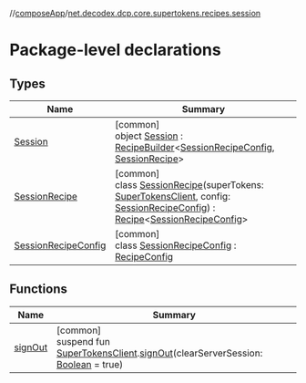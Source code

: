//[composeApp](../../index.md)/[net.decodex.dcp.core.supertokens.recipes.session](index.md)

# Package-level declarations

## Types

| Name | Summary |
|---|---|
| [Session](-session/index.md) | [common]<br>object [Session](-session/index.md) : [RecipeBuilder](../net.decodex.dcp.core.supertokens.recipes/-recipe-builder/index.md)&lt;[SessionRecipeConfig](-session-recipe-config/index.md), [SessionRecipe](-session-recipe/index.md)&gt; |
| [SessionRecipe](-session-recipe/index.md) | [common]<br>class [SessionRecipe](-session-recipe/index.md)(superTokens: [SuperTokensClient](../net.decodex.dcp.core.supertokens/-super-tokens-client/index.md), config: [SessionRecipeConfig](-session-recipe-config/index.md)) : [Recipe](../net.decodex.dcp.core.supertokens.recipes/-recipe/index.md)&lt;[SessionRecipeConfig](-session-recipe-config/index.md)&gt; |
| [SessionRecipeConfig](-session-recipe-config/index.md) | [common]<br>class [SessionRecipeConfig](-session-recipe-config/index.md) : [RecipeConfig](../net.decodex.dcp.core.supertokens.recipes/-recipe-config/index.md) |

## Functions

| Name | Summary |
|---|---|
| [signOut](sign-out.md) | [common]<br>suspend fun [SuperTokensClient](../net.decodex.dcp.core.supertokens/-super-tokens-client/index.md).[signOut](sign-out.md)(clearServerSession: [Boolean](https://kotlinlang.org/api/latest/jvm/stdlib/kotlin/-boolean/index.html) = true) |
